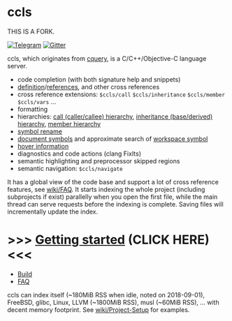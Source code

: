 # ccls

THIS IS A FORK.

[![Telegram](https://img.shields.io/badge/telegram-@cclsp-blue.svg)](https://telegram.me/ccls_lsp)
[![Gitter](https://img.shields.io/badge/gitter-ccls--project-blue.svg?logo=gitter-white)](https://gitter.im/ccls-project/ccls)

ccls, which originates from [cquery](https://github.com/cquery-project/cquery), is a C/C++/Objective-C language server.

  * code completion (with both signature help and snippets)
  * [definition](src/messages/textDocument_definition.cc)/[references](src/messages/textDocument_references.cc), and other cross references
  * cross reference extensions: `$ccls/call` `$ccls/inheritance` `$ccls/member` `$ccls/vars` ...
  * formatting
  * hierarchies: [call (caller/callee) hierarchy](src/messages/ccls_call.cc), [inheritance (base/derived) hierarchy](src/messages/ccls_inheritance.cc), [member hierarchy](src/messages/ccls_member.cc)
  * [symbol rename](src/messages/textDocument_rename.cc)
  * [document symbols](src/messages/textDocument_document.cc) and approximate search of [workspace symbol](src/messages/workspace.cc)
  * [hover information](src/messages/textDocument_hover.cc)
  * diagnostics and code actions (clang FixIts)
  * semantic highlighting and preprocessor skipped regions
  * semantic navigation: `$ccls/navigate`

It has a global view of the code base and support a lot of cross reference features, see [wiki/FAQ](../../wiki/FAQ).
It starts indexing the whole project (including subprojects if exist) parallelly when you open the first file, while the main thread can serve requests before the indexing is complete.
Saving files will incrementally update the index.

# >>> [Getting started](../../wiki/Home) (CLICK HERE) <<<

* [Build](../../wiki/Build)
* [FAQ](../../wiki/FAQ)

ccls can index itself (~180MiB RSS when idle, noted on 2018-09-01), FreeBSD, glibc, Linux, LLVM (~1800MiB RSS), musl (~60MiB RSS), ... with decent memory footprint. See [wiki/Project-Setup](../../wiki/Project-Setup) for examples.
